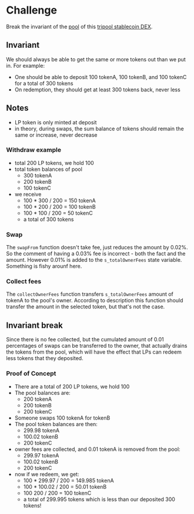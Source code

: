 # Challenge

Break the invariant of the [pool](https://vscode.blockscan.com/sepolia/0xdeb8d8efef7049e280af1d5fe3a380f3be93b648) of this [tripool stablecoin DEX](https://sepolia.etherscan.io/address/0xdeb8d8efef7049e280af1d5fe3a380f3be93b648#code).

## Invariant

We should always be able to get the same or more tokens out than we put in.
For example: 
  - One should be able to deposit 100 tokenA, 100 tokenB, and 100 tokenC for a total of 300 tokens 
  - On redemption, they should get at least 300 tokens back, never less

## Notes

- LP token is only minted at deposit
- in theory, during swaps, the sum balance of tokens should remain the same or increase, never decrease
  
### Withdraw example

  - total 200 LP tokens, we hold 100
  - total token balances of pool
    - 300 tokenA
    - 200 tokenB
    - 100 tokenC
  - we receive
    - 100 * 300 / 200 = 150 tokenA
    - 100 * 200 / 200 = 100 tokenB
    - 100 * 100 / 200 = 50 tokenC
    - a total of 300 tokens

### Swap

The `swapFrom` function doesn't take fee, just reduces the amount by 0.02%. So the comment of having a 0.03% fee is incorrect - both the fact and the amount.
However 0.01% is added to the `s_totalOwnerFees` state variable. Something is fishy arounf here.

### Collect fees

The `collectOwnerFees` function transfers `s_totalOwnerFees` amount of tokenA to the pool's owner.
According to description this function should transfer the amount in the selected token, but that's not the case.

## Invariant break

Since there is no fee collected, but the cumulated amount of 0.01 percentages of swaps can be transferred to the owner, that actually drains the tokens from the pool, which will have the effect that LPs can redeem less tokens that they deposited.

### Proof of Concept

- There are a total of 200 LP tokens, we hold 100
- The pool balances are:
  - 200 tokenA
  - 200 tokenB
  - 200 tokenC
- Someone swaps 100 tokenA for tokenB
- The pool token balances are then:
  - 299.98 tokenA
  - 100.02 tokenB
  - 200 tokenC
- owner fees are collected, and 0.01 tokenA is removed from the pool:
  - 299.97 tokenA
  - 100.02 tokenB
  - 200 tokenC
- now if we redeem, we get:
  - 100 * 299.97 / 200 = 149.985 tokenA
  - 100 * 100.02 / 200 = 50.01 tokenB
  - 100 200 / 200 = 100 tokenC
  - a total of 299.995 tokens which is less than our deposited 300 tokens!
